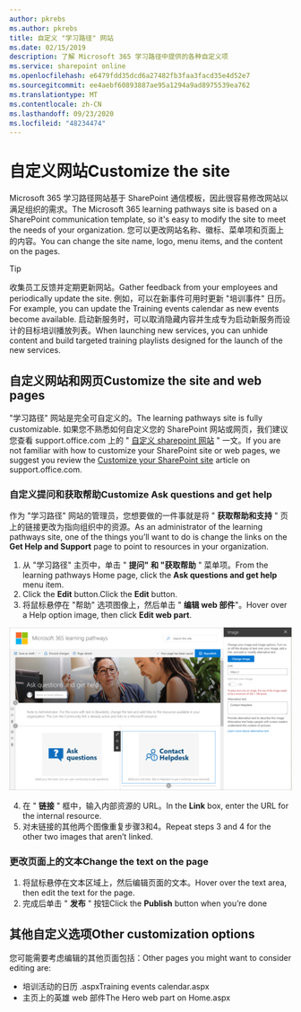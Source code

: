 ```yaml
---
author: pkrebs
ms.author: pkrebs
title: 自定义 "学习路径" 网站
ms.date: 02/15/2019
description: 了解 Microsoft 365 学习路径中提供的各种自定义项
ms.service: sharepoint online
ms.openlocfilehash: e6479fdd35dcd6a27482fb3faa3facd35e4d52e7
ms.sourcegitcommit: ee4aebf60893887ae95a1294a9ad8975539ea762
ms.translationtype: MT
ms.contentlocale: zh-CN
ms.lasthandoff: 09/23/2020
ms.locfileid: "48234474"
---
```

# <a name="customize-the-site"></a><span data-ttu-id="e013b-103">自定义网站</span><span class="sxs-lookup"><span data-stu-id="e013b-103">Customize the site</span></span>

<span data-ttu-id="e013b-104">Microsoft 365 学习路径网站基于 SharePoint 通信模板，因此很容易修改网站以满足组织的需求。</span><span class="sxs-lookup"><span data-stu-id="e013b-104">The Microsoft 365 learning pathways site is based on a SharePoint communication template, so it's easy to modify the site to meet the needs of your organization.</span></span> <span data-ttu-id="e013b-105">您可以更改网站名称、徽标、菜单项和页面上的内容。</span><span class="sxs-lookup"><span data-stu-id="e013b-105">You can change the site name, logo, menu items, and the content on the pages.</span></span> 

> [!TIP]
> <span data-ttu-id="e013b-106">收集员工反馈并定期更新网站。</span><span class="sxs-lookup"><span data-stu-id="e013b-106">Gather feedback from your employees and periodically update the site.</span></span> <span data-ttu-id="e013b-107">例如，可以在新事件可用时更新 "培训事件" 日历。</span><span class="sxs-lookup"><span data-stu-id="e013b-107">For example, you can update the Training events calendar as new events become available.</span></span> <span data-ttu-id="e013b-108">启动新服务时，可以取消隐藏内容并生成专为启动新服务而设计的目标培训播放列表。</span><span class="sxs-lookup"><span data-stu-id="e013b-108">When launching new services, you can unhide content and build targeted training playlists designed for the launch of the new services.</span></span> 

## <a name="customize-the-site-and-web-pages"></a><span data-ttu-id="e013b-109">自定义网站和网页</span><span class="sxs-lookup"><span data-stu-id="e013b-109">Customize the site and web pages</span></span>

<span data-ttu-id="e013b-110">"学习路径" 网站是完全可自定义的。</span><span class="sxs-lookup"><span data-stu-id="e013b-110">The learning pathways site is fully customizable.</span></span> <span data-ttu-id="e013b-111">如果您不熟悉如何自定义您的 SharePoint 网站或网页，我们建议您查看 support.office.com 上的 " [自定义 sharepoint 网站](https://support.office.com/article/customize-your-sharepoint-site-320b43e5-b047-4fda-8381-f61e8ac7f59b) " 一文。</span><span class="sxs-lookup"><span data-stu-id="e013b-111">If you are not familiar with how to customize your SharePoint site or web pages, we suggest you review the [Customize your SharePoint site](https://support.office.com/article/customize-your-sharepoint-site-320b43e5-b047-4fda-8381-f61e8ac7f59b) article on support.office.com.</span></span> 

### <a name="customize-ask-questions-and-get-help"></a><span data-ttu-id="e013b-112">自定义提问和获取帮助</span><span class="sxs-lookup"><span data-stu-id="e013b-112">Customize Ask questions and get help</span></span>

<span data-ttu-id="e013b-113">作为 "学习路径" 网站的管理员，您想要做的一件事就是将 " **获取帮助和支持** " 页上的链接更改为指向组织中的资源。</span><span class="sxs-lookup"><span data-stu-id="e013b-113">As an administrator of the learning pathways site, one of the things you’ll want to do is change the links on the **Get Help and Support** page to point to resources in your organization.</span></span> 

1.  <span data-ttu-id="e013b-114">从 "学习路径" 主页中，单击 " **提问" 和 "获取帮助** " 菜单项。</span><span class="sxs-lookup"><span data-stu-id="e013b-114">From the learning pathways Home page, click the **Ask questions and get help** menu item.</span></span>
2.  <span data-ttu-id="e013b-115">Click the **Edit** button.</span><span class="sxs-lookup"><span data-stu-id="e013b-115">Click the **Edit** button.</span></span>
3.  <span data-ttu-id="e013b-116">将鼠标悬停在 "帮助" 选项图像上，然后单击 " **编辑 web 部件**"。</span><span class="sxs-lookup"><span data-stu-id="e013b-116">Hover over a Help option image, then click **Edit web part**.</span></span>

![cg-edithelp.png](media/cg-edithelp.png)

4.  <span data-ttu-id="e013b-118">在 " **链接** " 框中，输入内部资源的 URL。</span><span class="sxs-lookup"><span data-stu-id="e013b-118">In the **Link** box, enter the URL for the internal resource.</span></span> 
5.  <span data-ttu-id="e013b-119">对未链接的其他两个图像重复步骤3和4。</span><span class="sxs-lookup"><span data-stu-id="e013b-119">Repeat steps 3 and 4 for the other two images that aren’t linked.</span></span>

### <a name="change-the-text-on-the-page"></a><span data-ttu-id="e013b-120">更改页面上的文本</span><span class="sxs-lookup"><span data-stu-id="e013b-120">Change the text on the page</span></span>

1. <span data-ttu-id="e013b-121">将鼠标悬停在文本区域上，然后编辑页面的文本。</span><span class="sxs-lookup"><span data-stu-id="e013b-121">Hover over the text area, then edit the text for the page.</span></span> 
2. <span data-ttu-id="e013b-122">完成后单击 " **发布** " 按钮</span><span class="sxs-lookup"><span data-stu-id="e013b-122">Click the **Publish** button when you’re done</span></span>

## <a name="other-customization-options"></a><span data-ttu-id="e013b-123">其他自定义选项</span><span class="sxs-lookup"><span data-stu-id="e013b-123">Other customization options</span></span>
<span data-ttu-id="e013b-124">您可能需要考虑编辑的其他页面包括：</span><span class="sxs-lookup"><span data-stu-id="e013b-124">Other pages you might want to consider editing are:</span></span>

- <span data-ttu-id="e013b-125">培训活动的日历 .aspx</span><span class="sxs-lookup"><span data-stu-id="e013b-125">Training events calendar.aspx</span></span>
- <span data-ttu-id="e013b-126">主页上的英雄 web 部件</span><span class="sxs-lookup"><span data-stu-id="e013b-126">The Hero web part on Home.aspx</span></span>

